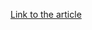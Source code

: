 [Link to the article](https://www.akamai.com/blog/security/2024/sep/modernizing-enterprise-security-application-centric-world)
